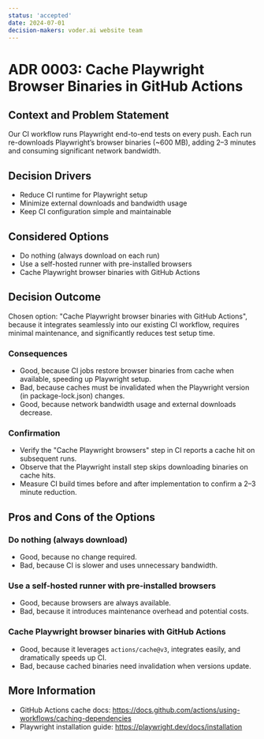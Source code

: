 ```yaml
---
status: 'accepted'
date: 2024-07-01
decision-makers: voder.ai website team
---
```


# ADR 0003: Cache Playwright Browser Binaries in GitHub Actions

## Context and Problem Statement

Our CI workflow runs Playwright end-to-end tests on every push. Each run re-downloads Playwright’s browser binaries (~600 MB), adding 2–3 minutes and consuming significant network bandwidth.

## Decision Drivers

- Reduce CI runtime for Playwright setup
- Minimize external downloads and bandwidth usage
- Keep CI configuration simple and maintainable

## Considered Options

- Do nothing (always download on each run)
- Use a self-hosted runner with pre-installed browsers
- Cache Playwright browser binaries with GitHub Actions

## Decision Outcome

Chosen option: "Cache Playwright browser binaries with GitHub Actions", because it integrates seamlessly into our existing CI workflow, requires minimal maintenance, and significantly reduces test setup time.

### Consequences

- Good, because CI jobs restore browser binaries from cache when available, speeding up Playwright setup.
- Bad, because caches must be invalidated when the Playwright version (in package-lock.json) changes.
- Good, because network bandwidth usage and external downloads decrease.

### Confirmation

- Verify the "Cache Playwright browsers" step in CI reports a cache hit on subsequent runs.
- Observe that the Playwright install step skips downloading binaries on cache hits.
- Measure CI build times before and after implementation to confirm a 2–3 minute reduction.

## Pros and Cons of the Options

### Do nothing (always download)

- Good, because no change required.
- Bad, because CI is slower and uses unnecessary bandwidth.

### Use a self-hosted runner with pre-installed browsers

- Good, because browsers are always available.
- Bad, because it introduces maintenance overhead and potential costs.

### Cache Playwright browser binaries with GitHub Actions

- Good, because it leverages `actions/cache@v3`, integrates easily, and dramatically speeds up CI.
- Bad, because cached binaries need invalidation when versions update.

## More Information

- GitHub Actions cache docs: https://docs.github.com/actions/using-workflows/caching-dependencies
- Playwright installation guide: https://playwright.dev/docs/installation
